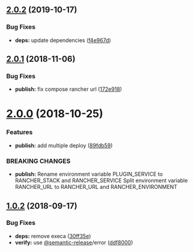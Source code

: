 ## [2.0.2](https://github.com/lgaticaq/semantic-release-rancher/compare/v2.0.1...v2.0.2) (2019-10-17)


### Bug Fixes

* **deps:** update dependencies ([f4e967d](https://github.com/lgaticaq/semantic-release-rancher/commit/f4e967df3a61536ff1a51c2abdee0546650dabd3))

## [2.0.1](https://github.com/lgaticaq/semantic-release-rancher/compare/v2.0.0...v2.0.1) (2018-11-06)


### Bug Fixes

* **publish:** fix compose rancher url ([172e918](https://github.com/lgaticaq/semantic-release-rancher/commit/172e918))

# [2.0.0](https://github.com/lgaticaq/semantic-release-rancher/compare/v1.0.2...v2.0.0) (2018-10-25)


### Features

* **publish:** add multiple deploy ([89fdb59](https://github.com/lgaticaq/semantic-release-rancher/commit/89fdb59))


### BREAKING CHANGES

* **publish:** Rename environment variable PLUGIN_SERVICE to
    RANCHER_STACK and RANCHER_SERVICE
    Split environment variable RANCHER_URL to
    RANCHER_URL and RANCHER_ENVIRONMENT

## [1.0.2](https://github.com/lgaticaq/semantic-release-rancher/compare/v1.0.1...v1.0.2) (2018-09-17)


### Bug Fixes

* **deps:** remove execa ([30ff35e](https://github.com/lgaticaq/semantic-release-rancher/commit/30ff35e))
* **verify:** use [@semantic-release](https://github.com/semantic-release)/error ([ddf8000](https://github.com/lgaticaq/semantic-release-rancher/commit/ddf8000))
